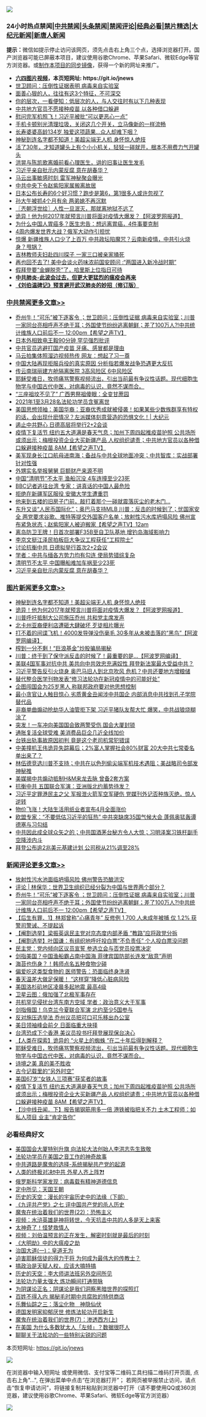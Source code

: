 ![](https://raw.githubusercontent.com/fqnews/bnews/master/64photo/fqnews-qr.jpg)

<div id="tt">
<h3>24小时热点禁闻|<a href="#%E4%B8%AD%E5%85%B1%E7%A6%81%E9%97%BB%E6%9B%B4%E5%A4%9A%E6%96%87%E7%AB%A0">中共禁闻</a>|<a href="#%E5%9B%BE%E7%89%87%E6%96%B0%E9%97%BB%E6%9B%B4%E5%A4%9A%E6%96%87%E7%AB%A0">头条禁闻</a>|<a href="#%E6%96%B0%E9%97%BB%E8%AF%84%E8%AE%BA%E6%9B%B4%E5%A4%9A%E6%96%87%E7%AB%A0">禁闻评论|<a href="#%E5%BF%85%E7%9C%8B%E7%BB%8F%E5%85%B8%E5%A5%BD%E6%96%87">经典必看|<a href="/video.md#%E7%A6%81%E7%89%87%E7%B2%BE%E9%80%89">禁片精选</a>|<a href="https://github.com/fqnews/djy/blob/master/gb/nf1351518.md#1">大纪元新闻</a>|<a href="https://github.com/fqnews/ntdtv/blob/master/gb/prog204.md#1">新唐人新闻</a></h3>
<div><b>提示：</b>微信如提示停止访问该网页，须先点击右上角三个点，选择浏览器打开。国产浏览器可能已屏蔽本项目，建议使用谷歌Chrome、苹果Safari、微软Edge等官方浏览器。或<a href="https://github.com/fqnews/bnews/blob/master/%E5%88%B6%E4%BD%9Cgit%E7%A6%81%E9%97%BB%E9%95%9C%E5%83%8F.md">制作本项目的同步镜像</a>，获得一个新的网址来推广。</div>
<ul>
<li><b><a href="http://d1.bdrive.tk/64.mp4" target="_blank">六四图片视频</a>，本页短网址: https://git.io/jnews</b></li>
<li><a href="/baitai/20210405/1519702.md">世卫顾问：压倒性证据表明 病毒来自实验室</a></li>
<li><a href="/funmedia/20210405/1519732.md">面善心狠的人，往往有这3个特征，不可深交</a></li>
<li><a href="/funmedia/20210405/1519733.md">你的层次，一看便知：低层次的人，与人交往时有以下几种表现</a></li>
<li><a href="/cbnews/20210405/1519772.md">中共地方官员不愿接种疫苗 以各种借口躲避</a></li>
<li><a href="/cnnews/hknews/20210405/1520057.md">慰问完军机照飞！习近平被批“可以更恶心一点”</a></li>
<li><a href="/lifebaike/20210405/1519734.md">手机卡顿别光清理垃圾，关闭这几个开关，立马像新的一样流畅</a></li>
<li><a href="/cbnews/20210405/1519742.md">长寿婆婆高龄134岁 独爱这项蔬果…众人却难下咽？</a></li>
<li><a href="/topimagenews/20210405/1519948.md">神秘到连名字都不知道！美超尖端无人机 身怀惊人绝技</a></li>
<li><a href="/lifebaike/20210405/1520000.md">活了30年，才知道罐头上有个小小机关，轻轻一碰就开，根本不用费力气开罐头</a></li>
<li><a href="/yule/20210405/1519895.md">洪晃与陈凯歌离婚前看心理医生，讲的旧事让医生发毛</a></li>
<li><a href="/cbnews/20210405/1519848.md">习近平亲自批示内蒙反腐 意在胡春华？</a></li>
<li><a href="/finance/20210405/1520037.md">马云出事敏感时刻 雷军神秘聚会曝光</a></li>
<li><a href="/ssgc/20210405/1520053.md">中共中央下令赵紫阳家属搬离故居</a></li>
<li><a href="/lifebaike/20210405/1519810.md">日本公布长寿的6个好习惯？跑步是第6，第1很多人或许忽视了</a></li>
<li><a href="/cnnews/20210405/1520010.md">孙大午被抓4个月有余 两弟媳不再沉默</a></li>
<li><a href="/ssgc/20210405/1519696.md">〖兲朝浮世绘〗人性一旦泯灭，那就离地狱不远了</a></li>
<li><a href="/topimagenews/20210405/1519899.md">诡异！他为何2017年就预言川普将面对疫情大爆发？【阿波罗网报道】</a></li>
<li><a href="/health/20210405/1519998.md">为什么中国人胃癌多？医生忠告：想远离胃癌，4件事要克制</a></li>
<li><a href="/headline/20210405/1520140.md">4周内爆发世界大战？俄军大动作引担忧</a></li>
<li><a href="/cnnews/20210405/1519708.md">惊爆 新疆维族人口少了上百万 中共政坛陷魔咒？云南新疫情，中共引火烧身？甩锅？</a></li>
<li><a href="/lifebaike/20210405/1520059.md">吉林教师夫妇赴四川探子 一家三口被亲家捅死</a></li>
<li><a href="/cbnews/20210405/1519684.md">再也回不去了! 美中会谈火药味浓前国安顾问 :“两国进入新冷战时期”</a></li>
<li><a href="/comments/20210405/1519907.md">假拜登要“金蝉脱壳”了，哈里斯上位指日可待</a></li>
<li><b><a href="/comments/20200211/1275071.md" target="_blank">中共肺炎-此波会过去，但更大更猛烈的瘟疫会再来</a></b></li>
<li><b><a href="/comments/20200207/1272816.md" target="_blank">《刘伯温碑记》预言避开武汉肺炎的妙招（修订版）</a></b></li>
</ul>
</div>

<div class="catlist">
<h3><a href="/cbnews/" target="_blank">中共禁闻</a><span><a href="/cbnews/" target="_blank" rel="nofollow">更多文章>></a></span></h3>
<ul>
<li><a href="/comments/20210406/1520264.md" target="_blank">乔州牛！“可乐”被下逐客令 ；世卫顾问：压倒性证据 病毒来自实验室；川普一家同台亮相呼声不绝于耳；外国使节纷纷逃离朝鲜；差了100万人?!中共统计维族人口前后不一 12:00pm【希望之声TV】</a></li>
<li><a href="/cbnews/20210405/1520240.md" target="_blank">日本外相致电王毅90分钟 罕见强烈批评</a></li>
<li><a href="/cbnews/20210405/1520222.md" target="_blank">中共官员逃避打国产疫苗 牙痛、感冒都是理由</a></li>
<li><a href="/cbnews/20210405/1520178.md" target="_blank">马云拍集体照溜边视频热传 网友：想起了习一尊</a></li>
<li><a href="/cbnews/20210405/1520177.md" target="_blank">中国大陆再现拒服兵役的真实原因 分析指若爆发战争恐遇更大反抗</a></li>
<li><a href="/cbnews/20210405/1520176.md" target="_blank">传云南瑞丽建方舱隔离医院 3高风险区 6中风险区</a></li>
<li><a href="/comments/20210405/1520166.md" target="_blank">耶稣受难日，牧师痛骂警察视频流出，引出当前最有争议性话题。现代细胞生物学与中国古代中医，对病毒的认识，竟然不谋而合。</a></li>
<li><a href="/cbnews/20210405/1520154.md" target="_blank">“三座祖坟不见了” 广西男祭祖傻眼：全变甘蔗园</a></li>
<li><a href="/cbnews/20210405/1520153.md" target="_blank">2021年1至3月28名法轮功学员含冤离世</a></li>
<li><a href="/cbnews/20210405/1520152.md" target="_blank">美国思想领袖：美国华裔：亚裔优秀成就被侵袭！如果某些少数族群享有特权的话，会出现什麽情况？左派媒体刻意营造的恐惧文化！| 大纪元</a></li>
<li><a href="/cbnews/20210405/1520145.md" target="_blank">遏止中共野心 日德高层将举行2+2会谈</a></li>
<li><a href="/comments/20210405/1520142.md" target="_blank">疫情下复活节 纽约五大道满是春天气息；加州下周四起推疫苗护照 公共场所或须出示；梅根投资企业大买新疆产品 人权组织谴责；中共地方官员以各种借口躲避接种疫苗 8AM【希望之声TV】</a></li>
<li><a href="/cbnews/20210405/1520119.md" target="_blank">美军现身长江口航母进南海；备战与中共全球地面冲突；中共智库：实战部署针对性强</a></li>
<li><a href="/cbnews/20210405/1520045.md" target="_blank">外甥实名举报舅舅 巨额财产来源不明</a></li>
<li><a href="/cbnews/20210405/1520044.md" target="_blank">中国“清明节”不太平 渔船沉没 4车连撞至少23死</a></li>
<li><a href="/cbnews/20210405/1520036.md" target="_blank">BBC记者逃往台湾 专家：讲真话的中国人最危险</a></li>
<li><a href="/cbnews/20210405/1520014.md" target="_blank">拒绝在新疆军区服役 安徽大学生遭重罚</a></li>
<li><a href="/cbnews/20210405/1519914.md" target="_blank">他来到五楼的旧房子门前，敲打着那个一碰就震落灰尘的老木门…</a></li>
<li><a href="/comments/20210405/1519909.md" target="_blank">东升又谈“人民币国际化”；奥巴马支持MLB 川普：反击的时候到了；忧国家安全 两党要求谷歌、推特等提交外国客户名单；放射性污水库坍塌风险 佛州宣布紧急状态；赵紫阳家人被迫搬家【希望之声TV】12am</a></li>
<li><a href="/cbnews/20210405/1519888.md" target="_blank">离岛防卫王牌！日首次部署F35B至自卫队基地 增钓岛海域影响力</a></li>
<li><a href="/cbnews/20210405/1519887.md" target="_blank">李京文挺江泽民拍板巨大争议工程获任“工程院士”</a></li>
<li><a href="/cbnews/20210405/1519886.md" target="_blank">讨论抗衡中共 日德拟举行首次2+2会议</a></li>
<li><a href="/cbnews/20210405/1519871.md" target="_blank">学者：中共与缅各方势力均有勾连 使局势错综复杂</a></li>
<li><a href="/cbnews/20210405/1519870.md" target="_blank">清明节不太平 中国曝船难加车祸至少23死</a></li>
<li><a href="/cbnews/20210405/1519848.md" target="_blank">习近平亲自批示内蒙反腐 意在胡春华？</a></li>

</ul>
</div>
<div class="catlist">
<h3><a href="/topimagenews/" target="_blank">图片新闻</a><span><a href="/topimagenews/" target="_blank" rel="nofollow">更多文章>></a></span></h3>
<ul>
<li><a href="/topimagenews/20210405/1519948.md" target="_blank">神秘到连名字都不知道！美超尖端无人机 身怀惊人绝技</a></li>
<li><a href="/topimagenews/20210405/1519899.md" target="_blank">诡异！他为何2017年就预言川普将面对疫情大爆发？【阿波罗网报道】</a></li>
<li><a href="/topimagenews/20210405/1519818.md" target="_blank">川普呼吁抵制大公司施压乔州 共和党主席发声</a></li>
<li><a href="/topimagenews/20210405/1519671.md" target="_blank">北卡州亚裔便利店遭砸大肆破坏 歹徒相片曝光</a></li>
<li><a href="/topimagenews/20210404/1519440.md" target="_blank">打不着的间谍飞机！4000发导弹没伤毫毛 30多年从未被击落的“黑鸟”【阿波罗网编译】</a></li>
<li><a href="/topimagenews/20210404/1519402.md" target="_blank">榨到一分不剩！“巨浪基金”炒股骗局揭秘</a></li>
<li><a href="/topimagenews/20210404/1519391.md" target="_blank">川普：终于到了保守派反击的时候了！最重要的是…【阿波罗网编译】</a></li>
<li><a href="/topimagenews/20210404/1519149.md" target="_blank">美联4国军事对抗中共 美共向中共效忠充满奴性 拜登新法案最大受益中共？</a></li>
<li><a href="/topimagenews/20210403/1518960.md" target="_blank">习近平警告反引火烧身 奥巴马旧人到北京吹风 危机？中共还要地方增粮储</a></li>
<li><a href="/comments/20210403/1518906.md" target="_blank">替代整合医学刊物发表“修习法轮功在新冠疫情中的可能好处”</a></li>
<li><a href="/topimagenews/20210403/1518554.md" target="_blank">企图闯国会为25岁黑人 称联邦政府要对他思想控制</a></li>
<li><a href="/topimagenews/20210403/1518546.md" target="_blank">最小贪官让人触目惊心 劣质黄金丑闻涉中共国企 内部消息中共找到孔子学院替代品</a></li>
<li><a href="/topimagenews/20210403/1518528.md" target="_blank">非裔单曲煽动抢劫华人油管拒下架 习近平猪队友帮大忙 爆笑，中共战狼烧糊涂了</a></li>
<li><a href="/topimagenews/20210403/1518459.md" target="_blank">突发！一车冲向美国国会致两警受伤 国会大厦封锁</a></li>
<li><a href="/topimagenews/20210403/1518446.md" target="_blank">通胀复活全球受难 美消费品巨企几近全线加价</a></li>
<li><a href="/topimagenews/20210402/1518285.md" target="_blank">台铁出轨事故原因初判 竟是这个老司机常犯错误</a></li>
<li><a href="/topimagenews/20210402/1517957.md" target="_blank">中美撞机王伟诡异失踪幕后；2%富人掌握社会80%财富 20大中共七常委名单出来了？</a></li>
<li><a href="/topimagenews/20210402/1517873.md" target="_blank">林伍德竞选川普不支持；中共在以色列偷尖端军机技术遇阻；美战略司令部发神秘推</a></li>
<li><a href="/topimagenews/20210402/1517863.md" target="_blank">美媒揭中共煽动抵制H&#038;M来龙去脉 曾备2套方案</a></li>
<li><a href="/topimagenews/20210402/1517862.md" target="_blank">抗衡中共 五国联合军演：亚洲版北约蓄势待发？</a></li>
<li><a href="/topimagenews/20210402/1517842.md" target="_blank">习近平定罪港民主之父 军报泄火箭军空军硬伤 党媒刊外记否种族灭绝，惊人逆转</a></li>
<li><a href="/topimagenews/20210402/1517841.md" target="_blank">物价飞涨！大陆生活用纸业者宣布4月全面涨价</a></li>
<li><a href="/topimagenews/20210401/1517464.md" target="_blank">欧盟专家：“不要低估习近平的狂热” 中共突缺席35国气候大会 蓬佩奥猛轰谭德塞与习勾结</a></li>
<li><a href="/topimagenews/20210401/1517078.md" target="_blank">中共因此成全球众矢之的；中共国酒茅台秘方令人大惊；习明泽案习铁杆副手空降涉内斗</a></li>
<li><a href="/topimagenews/20210401/1516907.md" target="_blank">拜登公布逾2兆美元基建计划 公司税从21%调至28%</a></li>

</ul>
</div>
<div class="catlist">
<h3><a href="/comments/" target="_blank">新闻评论</a><span><a href="/comments/" target="_blank" rel="nofollow">更多文章>></a></span></h3>
<ul>
<li><a href="/comments/20210406/1520276.md" target="_blank">放射性污水池面临坍塌风险 佛州警告恐酿洪灾</a></li>
<li><a href="/comments/20210406/1520272.md" target="_blank">评论 | 林保华：世界卫生组织已经分裂为中国与世界两个部分？</a></li>
<li><a href="/comments/20210406/1520264.md" target="_blank">乔州牛！“可乐”被下逐客令 ；世卫顾问：压倒性证据 病毒来自实验室；川普一家同台亮相呼声不绝于耳；外国使节纷纷逃离朝鲜；差了100万人?!中共统计维族人口前后不一 12:00pm【希望之声TV】</a></li>
<li><a href="/comments/20210406/1520256.md" target="_blank">【后生有罪．1】林郑曾称“心痛青年” 反修例 1,700 人未成年被捕 仅 1.2% 获警司警诫、不提起诉</a></li>
<li><a href="/comments/20210406/1520255.md" target="_blank">【阉割选举】梁振英讽民主党对京态度内部矛盾 “教路”应将政党分拆</a></li>
<li><a href="/comments/20210406/1520254.md" target="_blank">【阉割选举】叶国谦：有组织地呼吁投白票“不负责任” 个人投白票没问题</a></li>
<li><a href="/comments/20210406/1520253.md" target="_blank">民主党：党内倾向区议员宣誓 参选立会与否党员投票决定</a></li>
<li><a href="/comments/20210406/1520252.md" target="_blank">剑指美国？中国渔船霸占南中国海 菲律宾国防部长连发“敌意”声明</a></li>
<li><a href="/comments/20210405/1520248.md" target="_blank">海苔也伤身？！韩师点名五种食物少碰</a></li>
<li><a href="/comments/20210405/1520247.md" target="_blank">偏爱吃这类型食物的 医师警告：恐面临终身洗肾</a></li>
<li><a href="/comments/20210405/1520246.md" target="_blank">春天温差大做足保暖！ “这样穿”降低心脏病风险</a></li>
<li><a href="/comments/20210405/1520236.md" target="_blank">美国洛杉矶地区凌晨多起地震 最高4级</a></li>
<li><a href="/comments/20210405/1520235.md" target="_blank">卫星云图：俄加强了北极军事存在</a></li>
<li><a href="/comments/20210405/1520224.md" target="_blank">共机罕见侵扰台湾东南方空域 学者：政治意义大于军事</a></li>
<li><a href="/comments/20210405/1520211.md" target="_blank">剑指俄国！乌克兰今夏联合军演 北约至少5国参与</a></li>
<li><a href="/comments/20210405/1520185.md" target="_blank">反对施压选举法 乔州议员把可口可乐移出办公室</a></li>
<li><a href="/comments/20210405/1520184.md" target="_blank">美日领袖峰会前夕 日面临重大抉择</a></li>
<li><a href="/comments/20210405/1520170.md" target="_blank">台湾恐成下个香港 美议员投书吁拜登展现保台决心</a></li>
<li><a href="/comments/20210405/1520169.md" target="_blank">【人类在探索】诡异的 “火星上的蜘蛛 “在二十年后得到解释？</a></li>
<li><a href="/comments/20210405/1520166.md" target="_blank">耶稣受难日，牧师痛骂警察视频流出，引出当前最有争议性话题。现代细胞生物学与中国古代中医，对病毒的认识，竟然不谋而合。</a></li>
<li><a href="/comments/20210405/1520148.md" target="_blank">诗境之美 真的美不胜收</a></li>
<li><a href="/comments/20210405/1520147.md" target="_blank">古今记载里的“另外时空”</a></li>
<li><a href="/comments/20210405/1520146.md" target="_blank">美国67岁“女铁人三项赛”获奖者的故事</a></li>
<li><a href="/comments/20210405/1520142.md" target="_blank">疫情下复活节 纽约五大道满是春天气息；加州下周四起推疫苗护照 公共场所或须出示；梅根投资企业大买新疆产品 人权组织谴责；中共地方官员以各种借口躲避接种疫苗 8AM【希望之声TV】</a></li>
<li><a href="/comments/20210405/1520132.md" target="_blank">【沙中线丑闻．下】报告揭钢筋用多一倍 港铁被指把关不力 土木工程师：如私人项目 业主“肯定告你”</a></li>

</ul>
</div>

<div class="catlist">
<h3>必看经典好文</h3>
<ul>
<li><a href="/comments/20200516/1329276.md" target="_blank">美国国会大厦特别升旗 向法轮大法创始人李洪志先生致敬</a></li>
<li><a href="/comments/20200511/1326751.md" target="_blank">法轮功学员在美国之音工作的神奇故事</a></li>
<li><a href="/comments/20181209/1044543.md" target="_blank">中共道路是魔鬼的选择-系统揭秘共产党的起源</a></li>
<li><a href="/cbnews/20210119/1470579.md" target="_blank">人类的终极对决❗中共 外星人齐上阵❓❗</a></li>
<li><a href="/cbnews/20200823/1384378.md" target="_blank">俄罗斯科学家发现：病毒载有精神道德信息</a></li>
<li><a href="/tculture/xiulian/20151111/470021.md" target="_blank">定中所见：天国王朝</a></li>
<li><a href="/tculture/20121025/73066.md" target="_blank">历史的天空：漫长的宇宙历史中的法缘（下部）</a></li>
<li><a href="/bookonline/20131116/201048.md" target="_blank">《九评共产党》之七 评中国共产党的杀人历史</a></li>
<li><a href="/comments/20180804/981524.md" target="_blank">魔鬼在统治着我们的世界(22)：恐怖主义</a></li>
<li><a href="/comments/20200623/1273653.md" target="_blank">视频：水浒英雄是神将转世，今天抗击中共的人多是天上来客</a></li>
<li><a href="/ccpdope/20200907/1392129.md" target="_blank">太神奇了！怪梦救情人</a></li>
<li><a href="/comments/20200628/1351782.md" target="_blank">视频：刘伯温预言的正在发生，解密时刻就是最后的时刻</a></li>
<li><a href="/comments/20200203/1269785.md" target="_blank">《大明劫》中的大瘟疫之劫</a></li>
<li><a href="/cbnews/20180307/911097.md" target="_blank">治国大道(一)：皇道无为</a></li>
<li><a href="/comments/20200622/1346846.md" target="_blank">迫害耶稣信徒的得力干将  为何成为最伟大的传教士？</a></li>
<li><a href="/comments/20200814/1379994.md" target="_blank">搞政治是天赋人权，应该大搞特搞</a></li>
<li><a href="/tculture/20121025/73064.md" target="_blank">历史的天空：李大师讲法班另外空间所见</a></li>
<li><a href="/cbnews/20200816/1381005.md" target="_blank">法轮功力量太强大 炼功瞬间打通带脉</a></li>
<li><a href="/comments/20201031/1423298.md" target="_blank">为阴谋论正名：阴谋论是我们洞察黑暗世界的探照灯</a></li>
<li><a href="/lifebaike/20200711/1358994.md" target="_blank">百姓不得入内 揭秘毛时期中共腐败的特供商店</a></li>
<li><a href="/tculture/20190101/1056889.md" target="_blank">乐舞仙踪之三：落尘化物　神隐仙伏</a></li>
<li><a href="/comments/20200722/1364497.md" target="_blank">德国发明家抑郁厌世 修炼法轮功开启新生</a></li>
<li><a href="/topimagenews/20180527/948369.md" target="_blank">魔鬼在统治着我们的世界(7)：渗透西方(上)</a></li>
<li><a href="/comments/20200427/1319933.md" target="_blank">在美国 为什么多数犹太人「左倾」？数据很吓人</a></li>
<li><a href="/comments/20190417/1114875.md" target="_blank">聊聊关于法轮功的一些特别尖锐的问题</a></li>

</ul>
</div>

本页短网址: https://git.io/jnews

![](https://raw.githubusercontent.com/fqnews/bnews/master/64photo/fqnews-qr.jpg)

在浏览器中输入短网址 或使用微信、支付宝等二维码工具扫描二维码打开页面, 点击右上角"...", 在弹出菜单中点击“在浏览器打开”； 若网页被举报禁止访问，请点击“恢复申请访问”，将链接复制并粘贴到浏览器中打开（请不要使用QQ或360浏览器，建议使用谷歌Chrome、苹果Safari、微软Edge等官方浏览器）

![](https://raw.githubusercontent.com/fqnews/bnews/master/64photo/wx.jpg)